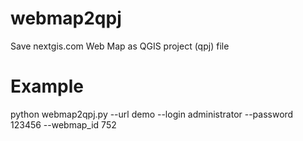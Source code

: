 # webmap2qpj
Save nextgis.com Web Map as QGIS project (qpj) file

# Example

python webmap2qpj.py --url demo --login administrator --password 123456 --webmap_id 752